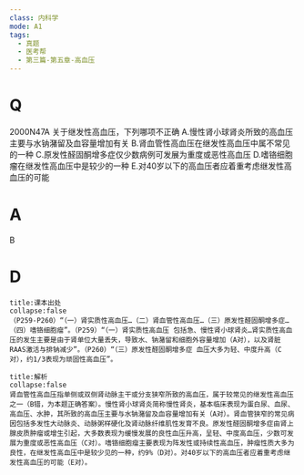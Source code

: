 ```yaml
---
class: 内科学
mode: A1
tags:
  - 真题
  - 医考帮
  - 第三篇-第五章-高血压
---
```


# Q
2000N47A 关于继发性高血压，下列哪项不正确
A.慢性肾小球肾炎所致的高血压主要与水钠潴留及血容量增加有关
B.肾血管性高血压在继发性高血压中属不常见的一种
C.原发性醛固酮增多症仅少数病例可发展为重度或恶性高血压
D.嗜铬细胞瘤在继发性高血压中是较少的一种
E.对40岁以下的高血压者应着重考虑继发性高血压的可能

# A
B
# D
```ad-note
title:课本出处
collapse:false
（P259-P260）“（一）肾实质性高血压…（二）肾血管性高血压…（三）原发性醛固酮增多症…（四）嗜铬细胞瘤”。（P259）“（一）肾实质性高血压 包括急、慢性肾小球肾炎…肾实质性高血压的发生主要是由于肾单位大量丢失，导致水、钠潴留和细胞外容量增加（A对），以及肾脏RAAS激活与排钠减少”。（P260）“（三）原发性醛固酮增多症 血压大多为轻、中度升高（C对），约1/3表现为顽固性高血压”。
```

```ad-summary
title:解析
collapse:false
肾血管性高血压指单侧或双侧肾动脉主干或分支狭窄所致的高血压，属于较常见的继发性高血压之一（B错，为本题正确答案）。慢性肾小球肾炎简称慢性肾炎，基本临床表现为蛋白尿、血尿、高血压、水肿，其所致的高血压主要与水钠潴留及血容量增加有关（A对）。肾血管狭窄的常见病因包括多发性大动脉炎、动脉粥样硬化及肾动脉纤维肌性发育不良。原发性醛固酮增多症由肾上腺皮质肿瘤或增生引起，大多数表现为缓慢发展的良性血压升高，呈轻、中度高血压，少数可发展为重度或恶性高血压（C对）。嗜铬细胞瘤主要表现为阵发性或持续性高血压，肿瘤性质大多为良性，在继发性高血压中是较少见的一种，约9%（D对）。对40岁以下的高血压者应着重考虑继发性高血压的可能（E对）。
```

